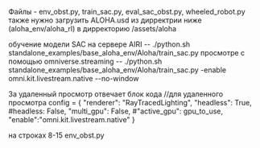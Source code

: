 Файлы - env_obst.py, train_sac.py, eval_sac_obst.py, wheeled_robot.py
также нужно загрузить ALOHA.usd из дирректрии ниже (aloha_env/aloha_rl) в дирректорию /assets/aloha

обучение модели SAC на сервере AIRI -- ./python.sh standalone_examples/base_aloha_env/Aloha/train_sac.py 
просмотре с помощью omniverse.streaming -- ./python.sh standalone_examples/base_aloha_env/Aloha/train_sac.py -enable omni.kit.livestream.native --no-window

За удаленный просмотр отвечает блок кода 
//для удаленного просмотра
config = {
    "renderer": "RayTracedLighting",
    "headless": True,
    #headless: False,
    "multi_gpu": False, 
    #"active_gpu": gpu_to_use,
    "enable":"omni.kit.livestream.native"
}

на строках 8-15 env_obst.py 

